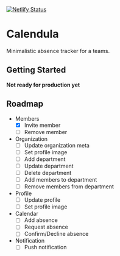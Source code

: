 [![Netlify Status](https://api.netlify.com/api/v1/badges/6f86aec9-50f0-47e0-b36c-e1e9ac8fe33d/deploy-status)](https://app.netlify.com/sites/calendula-beta/deploys)

# Calendula

Minimalistic absence tracker for a teams.

## Getting Started

**Not  ready for production yet**

## Roadmap

- Members
  - [x] Invite member
  - [ ] Remove member
- Organization
  - [ ] Update organization meta
  - [ ] Set profile image
  - [ ] Add department
  - [ ] Update department
  - [ ] Delete department
  - [ ] Add members to department
  - [ ] Remove members from department
- Profile
  - [ ] Update profile
  - [ ] Set profile image
- Calendar
  - [ ] Add absence
  - [ ] Request absence
  - [ ] Confirm/Decline absence
- Notification
  - [ ] Push notification

